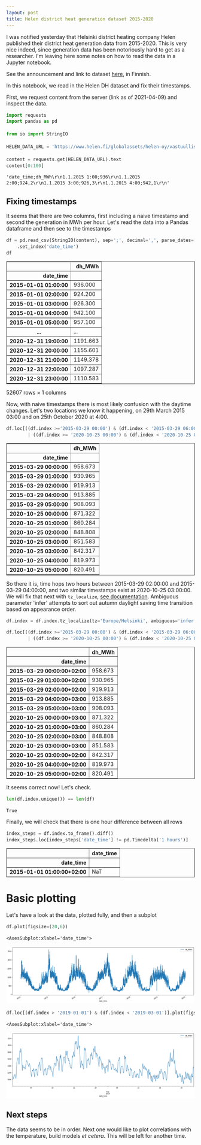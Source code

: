 ```yaml
---
layout: post
title: Helen district heat generation dataset 2015-2020
---
```


I was notified yesterday that Helsinki district heating company Helen published their district heat
generation data from 2015-2020. This is very nice indeed, since generation data has been notoriously
hard to get as a researcher. I'm leaving here some notes on how to read the data in a Jupyter notebook.

See the announcement and link to dataset [here](https://www.helen.fi/helen-oy/vastuullisuus/ajankohtaista/avoindata),
in Finnish.

In this notebook, we read in the Helen DH dataset and fix their timestamps.

First, we request content from the server (link as of 2021-04-09) and inspect the data.


```python
import requests
import pandas as pd

from io import StringIO

HELEN_DATA_URL = 'https://www.helen.fi/globalassets/helen-oy/vastuullisuus/hki_dh_2015_2020_a.csv'

content = requests.get(HELEN_DATA_URL).text
content[0:100]
```




    'date_time;dh_MWh\r\n1.1.2015 1:00;936\r\n1.1.2015 2:00;924,2\r\n1.1.2015 3:00;926,3\r\n1.1.2015 4:00;942,1\r\n'



## Fixing timestamps

It seems that there are two columns, first including a naive timestamp and second the generation in MWh per hour. Let's read the data into a Pandas dataframe and then see to the timestamps


```python
df = pd.read_csv(StringIO(content), sep=';', decimal=',', parse_dates=['date_time'], dayfirst=True)\
    .set_index('date_time')
df
```




<div>
<style scoped>
    .dataframe tbody tr th:only-of-type {
        vertical-align: middle;
    }

    .dataframe tbody tr th {
        vertical-align: top;
    }

    .dataframe thead th {
        text-align: right;
    }
</style>
<table border="1" class="dataframe">
  <thead>
    <tr style="text-align: right;">
      <th></th>
      <th>dh_MWh</th>
    </tr>
    <tr>
      <th>date_time</th>
      <th></th>
    </tr>
  </thead>
  <tbody>
    <tr>
      <th>2015-01-01 01:00:00</th>
      <td>936.000</td>
    </tr>
    <tr>
      <th>2015-01-01 02:00:00</th>
      <td>924.200</td>
    </tr>
    <tr>
      <th>2015-01-01 03:00:00</th>
      <td>926.300</td>
    </tr>
    <tr>
      <th>2015-01-01 04:00:00</th>
      <td>942.100</td>
    </tr>
    <tr>
      <th>2015-01-01 05:00:00</th>
      <td>957.100</td>
    </tr>
    <tr>
      <th>...</th>
      <td>...</td>
    </tr>
    <tr>
      <th>2020-12-31 19:00:00</th>
      <td>1191.663</td>
    </tr>
    <tr>
      <th>2020-12-31 20:00:00</th>
      <td>1155.601</td>
    </tr>
    <tr>
      <th>2020-12-31 21:00:00</th>
      <td>1149.378</td>
    </tr>
    <tr>
      <th>2020-12-31 22:00:00</th>
      <td>1097.287</td>
    </tr>
    <tr>
      <th>2020-12-31 23:00:00</th>
      <td>1110.583</td>
    </tr>
  </tbody>
</table>
<p>52607 rows × 1 columns</p>
</div>



Now, with naive timestamps there is most likely confusion with the daytime changes. Let's two locations we know it happening, on 29th March 2015 03:00 and on 25th October 2020 at 4:00.


```python
df.loc[((df.index >='2015-03-29 00:00') & (df.index < '2015-03-29 06:00'))
        | ((df.index >= '2020-10-25 00:00') & (df.index < '2020-10-25 06:00'))]
```




<div>
<style scoped>
    .dataframe tbody tr th:only-of-type {
        vertical-align: middle;
    }

    .dataframe tbody tr th {
        vertical-align: top;
    }

    .dataframe thead th {
        text-align: right;
    }
</style>
<table border="1" class="dataframe">
  <thead>
    <tr style="text-align: right;">
      <th></th>
      <th>dh_MWh</th>
    </tr>
    <tr>
      <th>date_time</th>
      <th></th>
    </tr>
  </thead>
  <tbody>
    <tr>
      <th>2015-03-29 00:00:00</th>
      <td>958.673</td>
    </tr>
    <tr>
      <th>2015-03-29 01:00:00</th>
      <td>930.965</td>
    </tr>
    <tr>
      <th>2015-03-29 02:00:00</th>
      <td>919.913</td>
    </tr>
    <tr>
      <th>2015-03-29 04:00:00</th>
      <td>913.885</td>
    </tr>
    <tr>
      <th>2015-03-29 05:00:00</th>
      <td>908.093</td>
    </tr>
    <tr>
      <th>2020-10-25 00:00:00</th>
      <td>871.322</td>
    </tr>
    <tr>
      <th>2020-10-25 01:00:00</th>
      <td>860.284</td>
    </tr>
    <tr>
      <th>2020-10-25 02:00:00</th>
      <td>848.808</td>
    </tr>
    <tr>
      <th>2020-10-25 03:00:00</th>
      <td>851.583</td>
    </tr>
    <tr>
      <th>2020-10-25 03:00:00</th>
      <td>842.317</td>
    </tr>
    <tr>
      <th>2020-10-25 04:00:00</th>
      <td>819.973</td>
    </tr>
    <tr>
      <th>2020-10-25 05:00:00</th>
      <td>820.491</td>
    </tr>
  </tbody>
</table>
</div>



So there it is, time hops two hours between 2015-03-29 02:00:00 and 2015-03-29 04:00:00,
and two similar timestamps exist at 2020-10-25 03:00:00. We will fix that next with `tz_localize`,
[see documentation](https://pandas.pydata.org/pandas-docs/stable/reference/api/pandas.DatetimeIndex.tz_localize.html).
Ambiguous parameter 'infer' attempts to sort out autumn daylight saving time transition based on appearance order.


```python
df.index = df.index.tz_localize(tz='Europe/Helsinki', ambiguous='infer')
```


```python
df.loc[((df.index >='2015-03-29 00:00') & (df.index < '2015-03-29 06:00'))
        | ((df.index >= '2020-10-25 00:00') & (df.index < '2020-10-25 06:00'))]
```




<div>
<style scoped>
    .dataframe tbody tr th:only-of-type {
        vertical-align: middle;
    }

    .dataframe tbody tr th {
        vertical-align: top;
    }

    .dataframe thead th {
        text-align: right;
    }
</style>
<table border="1" class="dataframe">
  <thead>
    <tr style="text-align: right;">
      <th></th>
      <th>dh_MWh</th>
    </tr>
    <tr>
      <th>date_time</th>
      <th></th>
    </tr>
  </thead>
  <tbody>
    <tr>
      <th>2015-03-29 00:00:00+02:00</th>
      <td>958.673</td>
    </tr>
    <tr>
      <th>2015-03-29 01:00:00+02:00</th>
      <td>930.965</td>
    </tr>
    <tr>
      <th>2015-03-29 02:00:00+02:00</th>
      <td>919.913</td>
    </tr>
    <tr>
      <th>2015-03-29 04:00:00+03:00</th>
      <td>913.885</td>
    </tr>
    <tr>
      <th>2015-03-29 05:00:00+03:00</th>
      <td>908.093</td>
    </tr>
    <tr>
      <th>2020-10-25 00:00:00+03:00</th>
      <td>871.322</td>
    </tr>
    <tr>
      <th>2020-10-25 01:00:00+03:00</th>
      <td>860.284</td>
    </tr>
    <tr>
      <th>2020-10-25 02:00:00+03:00</th>
      <td>848.808</td>
    </tr>
    <tr>
      <th>2020-10-25 03:00:00+03:00</th>
      <td>851.583</td>
    </tr>
    <tr>
      <th>2020-10-25 03:00:00+02:00</th>
      <td>842.317</td>
    </tr>
    <tr>
      <th>2020-10-25 04:00:00+02:00</th>
      <td>819.973</td>
    </tr>
    <tr>
      <th>2020-10-25 05:00:00+02:00</th>
      <td>820.491</td>
    </tr>
  </tbody>
</table>
</div>



It seems correct now! Let's check.


```python
len(df.index.unique()) == len(df)
```




    True



Finally, we will check that there is one hour difference between all rows


```python
index_steps = df.index.to_frame().diff()
index_steps.loc[index_steps['date_time'] != pd.Timedelta('1 hours')]
```




<div>
<style scoped>
    .dataframe tbody tr th:only-of-type {
        vertical-align: middle;
    }

    .dataframe tbody tr th {
        vertical-align: top;
    }

    .dataframe thead th {
        text-align: right;
    }
</style>
<table border="1" class="dataframe">
  <thead>
    <tr style="text-align: right;">
      <th></th>
      <th>date_time</th>
    </tr>
    <tr>
      <th>date_time</th>
      <th></th>
    </tr>
  </thead>
  <tbody>
    <tr>
      <th>2015-01-01 01:00:00+02:00</th>
      <td>NaT</td>
    </tr>
  </tbody>
</table>
</div>



# Basic plotting

Let's have a look at the data, plotted fully, and then a subplot


```python
df.plot(figsize=(20,6))
```




    <AxesSubplot:xlabel='date_time'>




    
![png](/assets/images/2021-09-04-helen-dh-dataset-import-output_14_1.png)
    



```python
df.loc[(df.index > '2019-01-01') & (df.index < '2019-03-01')].plot(figsize=(20,6))
```




    <AxesSubplot:xlabel='date_time'>




    
![png](/assets/images/2021-09-04-helen-dh-dataset-import-output_15_1.png)
    


## Next steps

The data seems to be in order. Next one would like to plot correlations with the temperature, build models _et cetera_. This will be left for another time.
